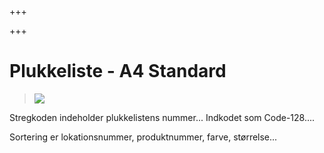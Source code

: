 +++

+++
# Plukkeliste - A4 Standard

> ![](https://thetis-ims-reports.s3.eu-west-1.amazonaws.com/examples/PickingList-1.png)

Stregkoden indeholder plukkelistens nummer... Indkodet som Code-128....

Sortering er lokationsnummer, produktnummer, farve, størrelse...
